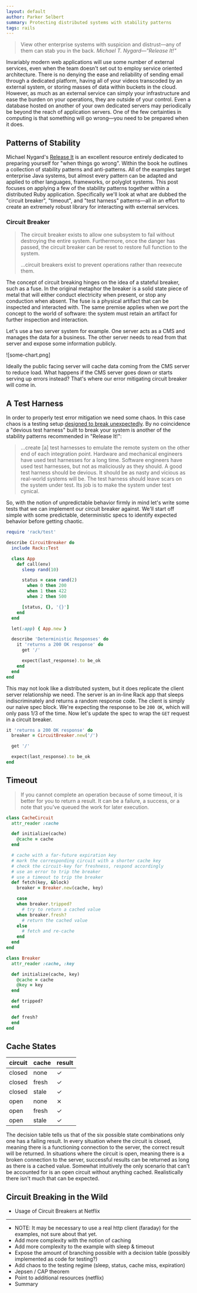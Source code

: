 ```yaml
---
layout: default
author: Parker Selbert
summary: Protecting distributed systems with stability patterns
tags: rails
---
```


> View other enterprise systems with suspicion and distrust—any of them can stab
> you in the back.
> <cite>Michael T. Nygard—"Release It!"</cite>

Invariably modern web applications will use some number of external services,
even when the team doesn't set out to employ service oriented architecture.
There is no denying the ease and reliability of sending email through a
dedicated platform, having all of your videos transcoded by an external system,
or storing masses of data within buckets in the cloud. However, as much as an
external service can simply your infrastructure and ease the burden on your
operations, they are outside of your control. Even a database hosted on another
of your own dedicated servers may periodically be beyond the reach of
application servers. One of the few certainties in computing is that something
will go wrong—you need to be prepared when it does.

## Patterns of Stability

Michael Nygard's [Release It][release-it] is an excellent resource entirely
dedicated to preparing yourself for "when things go wrong". Within the book he
outlines a collection of stability patterns and anti-patterns. All of the
examples target enterprise Java systems, but almost every pattern can be adapted
and applied to other languages, frameworks, or polyglot systems. This post
focuses on applying a few of the stability patterns together within a
distributed Ruby application. Specifically we'll look at what are dubbed the
"circuit breaker", "timeout", and "test harness" patterns—all in an effort to
create an extremely robust library for interacting with external services.

### Circuit Breaker

> The circuit breaker exists to allow one subsystem to fail without destroying
> the entire system. Furthermore, once the danger has passed, the circuit
> breaker can be reset to restore full function to the system.
>
> ...circuit breakers exist to prevent operations rather than reexecute them.

The concept of circuit breaking hinges on the idea of a stateful breaker, such
as a fuse. In the original metaphor the breaker is a solid state piece of metal
that will either conduct electricity when present, or stop any conduction when
absent. The fuse is a physical artifact that can be inspected and interacted
with. The same premise applies when we port the concept to the world of
software: the system must retain an artifact for further inspection and
interaction.

Let's use a two server system for example. One server acts as a CMS and manages
the data for a business. The other server needs to read from that server and
expose some information publicly.

![some-chart.png]

Ideally the public facing server will cache data coming from the CMS server to
reduce load. What happens if the CMS server goes down or starts serving up
errors instead? That's where our error mitigating circuit breaker will come in.

## A Test Harness

In order to properly test error mitigation we need some chaos. In this case
chaos is a testing setup [designed to break unexpectedly][chaos-monkey]. By no
coincidence a "devious test harness" built to break your system is another of
the stability patterns recommended in "Release It!":

> ...create [a] test harnesses to emulate the remote system on the other end of
> each integration point. Hardware and mechanical engineers have used test
> harnesses for a long time. Software engineers have used test harnesses, but
> not as maliciously as they should. A good test harness should be devious. It
> should be as nasty and vicious as real-world systems will be. The test harness
> should leave scars on the system under test. Its job is to make the system
> under test cynical.

So, with the notion of unpredictable behavior firmly in mind let's write some
tests that we can implement our circuit breaker against. We'll start off simple
with some predictable, deterministic specs to identify expected behavior before
getting chaotic.

```ruby
require 'rack/test'

describe CircuitBreaker do
  include Rack::Test

  class App
    def call(env)
      sleep rand(10)

      status = case rand(2)
        when 0 then 200
        when 1 then 422
        when 2 then 500

      [status, {}, '{}']
    end
  end

  let(:app) { App.new }

  describe 'Deterministic Responses' do
    it 'returns a 200 OK response' do
      get '/'

      expect(last_response).to be_ok
    end
  end
end
```

This may not look like a distributed system, but it does replicate the client
server relationship we need. The server is an in-line Rack app that sleeps
indiscriminately and returns a random response code. The client is simply our
naive spec block. We're expecting the response to be `200 OK`, which will only
pass 1/3 of the time. Now let's update the spec to wrap the `GET` request in a
circuit breaker.

```ruby
it 'returns a 200 OK response' do
  breaker = CircuitBreaker.new('/')

  get '/'

  expect(last_response).to be_ok
end
```

## Timeout

> If you cannot complete an operation because of some timeout, it is better for
> you to return a result. It can be a failure, a success, or a note that you’ve
> queued the work for later execution.

```ruby
class CacheCircuit
  attr_reader :cache

  def initialize(cache)
    @cache = cache
  end

  # cache with a far-future expiration key
  # mark the corresponding circuit with a shorter cache key
  # check the circuit-key for freshness, respond accordingly
  # use an error to trip the breaker
  # use a timeout to trip the breaker
  def fetch(key, &block)
    breaker = Breaker.new(cache, key)

    case
    when breaker.tripped?
      # try to return a cached value
    when breaker.fresh?
      # return the cached value
    else
      # fetch and re-cache
    end
  end
end

class Breaker
  attr_reader :cache, :key

  def initialize(cache, key)
    @cache = cache
    @key = key
  end

  def tripped?
  end

  def fresh?
  end
end
```

## Cache States

| circuit | cache | result |
| ------- | ----- | ------ |
| closed  | none  | ✓      |
| closed  | fresh | ✓      |
| closed  | stale | ✓      |
| open    | none  | ⨯      |
| open    | fresh | ✓      |
| open    | stale | ✓      |

The decision table tells us that of the six possible state combinations only one
has a failing result. In every situation where the circuit is closed, meaning
there is a functioning connection to the server, the correct result will be
returned. In situations where the circuit is open, meaning there is a broken
connection to the server, successful results can be returned as long as there is
a cached value. Somewhat intuitively the only scenario that can't be accounted
for is an open circuit without anything cached. Realistically there isn't much
that can be expected.

## Circuit Breaking in the Wild

* Usage of Circuit Breakers at Netflix

---

* NOTE: It may be necessary to use a real http client (faraday) for the
  examples, not sure about that yet.
* Add more complexity with the notion of caching
* Add more complexity to the example with sleep & timeout
* Expose the amount of branching possible with a decision table (possibly
  implemented as code for testing?)
* Add chaos to the testing regime (sleep, status, cache miss, expiration)
* Jepsen / CAP theorem
* Point to additional resources (netflix)
* Summary

[release-it]: /release-it
[chaos-monkey]: http://techblog.netflix.com/2012/07/chaos-monkey-released-into-wild.html
[netflix-blog]: http://techblog.netflix.com/2011/12/making-netflix-api-more-resilient.html
